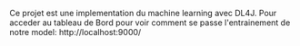 Ce projet est une implementation du machine learning avec DL4J. Pour acceder au tableau de Bord pour voir comment se passe l'entrainement de notre model: http://localhost:9000/
